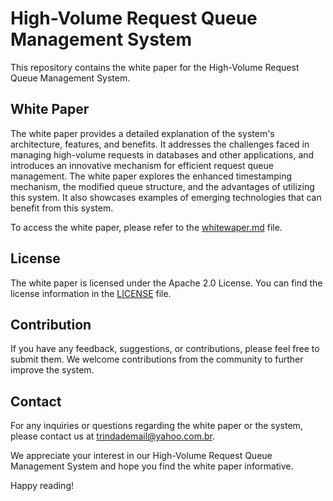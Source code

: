 # High-Volume Request Queue Management System

This repository contains the white paper for the High-Volume Request Queue Management System. 

## White Paper
The white paper provides a detailed explanation of the system's architecture, features, and benefits. It addresses the challenges faced in managing high-volume requests in databases and other applications, and introduces an innovative mechanism for efficient request queue management. The white paper explores the enhanced timestamping mechanism, the modified queue structure, and the advantages of utilizing this system. It also showcases examples of emerging technologies that can benefit from this system.

To access the white paper, please refer to the [whitewaper.md](whitewaper.md) file.

## License
The white paper is licensed under the Apache 2.0 License. You can find the license information in the [LICENSE](LICENSE) file.

## Contribution
If you have any feedback, suggestions, or contributions, please feel free to submit them. We welcome contributions from the community to further improve the system.

## Contact
For any inquiries or questions regarding the white paper or the system, please contact us at [trindademail@yahoo.com.br](mailto:trindademail@yahoo.com.br).

We appreciate your interest in our High-Volume Request Queue Management System and hope you find the white paper informative.

Happy reading!

